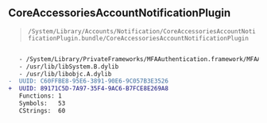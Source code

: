 ## CoreAccessoriesAccountNotificationPlugin

> `/System/Library/Accounts/Notification/CoreAccessoriesAccountNotificationPlugin.bundle/CoreAccessoriesAccountNotificationPlugin`

```diff

   - /System/Library/PrivateFrameworks/MFAAuthentication.framework/MFAAuthentication
   - /usr/lib/libSystem.B.dylib
   - /usr/lib/libobjc.A.dylib
-  UUID: C60FFBE8-95E6-3891-90E6-9C057B3E3526
+  UUID: 89171C5D-7A97-35F4-9AC6-B7FCE8E269A8
   Functions: 1
   Symbols:   53
   CStrings:  60

```
